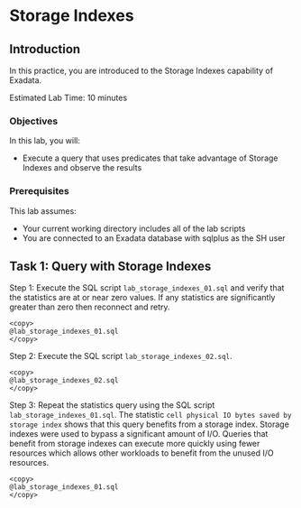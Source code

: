 # Storage Indexes

## Introduction

In this practice, you are introduced to the Storage Indexes capability of Exadata.

Estimated Lab Time: 10 minutes

### Objectives

In this lab, you will:
* Execute a query that uses predicates that take advantage of Storage Indexes and observe the results

### Prerequisites

This lab assumes:
* Your current working directory includes all of the lab scripts
* You are connected to an Exadata database with sqlplus as the SH user

## Task 1: Query with Storage Indexes

Step 1: Execute the SQL script `lab_storage_indexes_01.sql` and verify that the statistics are at or near zero values. If any statistics are significantly greater than zero then reconnect and retry.
```text
<copy>
@lab_storage_indexes_01.sql
</copy>
```

Step 2: Execute the SQL script `lab_storage_indexes_02.sql`.
```text
<copy>
@lab_storage_indexes_02.sql
</copy>
```

Step 3: Repeat the statistics query using the SQL script `lab_storage_indexes_01.sql`. The statistic `cell physical IO bytes saved by storage index` shows that this query benefits from a storage index. Storage indexes were used to bypass a significant amount of I/O. Queries that benefit from storage indexes can execute more quickly using fewer resources which allows other workloads to benefit from the unused I/O resources.
```text
<copy>
@lab_storage_indexes_01.sql
</copy>
```